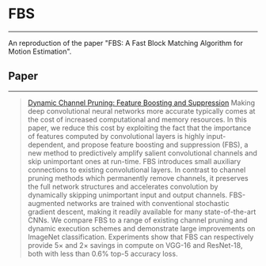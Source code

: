 # FBS
---
An reproduction of the paper "FBS: A Fast Block Matching Algorithm for Motion Estimation".

## Paper
---
> [Dynamic Channel Pruning: Feature Boosting and Suppression](https://arxiv.org/abs/1810.05331)
Making deep convolutional neural networks more accurate typically comes at the cost of increased computational and memory resources. In this paper, we reduce this cost by exploiting the fact that the importance of features computed by convolutional layers is highly input-dependent, and propose feature boosting and suppression (FBS), a new method to predictively amplify salient convolutional channels and skip unimportant ones at run-time. FBS introduces small auxiliary connections to existing convolutional layers. In contrast to channel pruning methods which permanently remove channels, it preserves the full network structures and accelerates convolution by dynamically skipping unimportant input and output channels. FBS-augmented networks are trained with conventional stochastic gradient descent, making it readily available for many state-of-the-art CNNs. We compare FBS to a range of existing channel pruning and dynamic execution schemes and demonstrate large improvements on ImageNet classification. Experiments show that FBS can respectively provide 5× and 2× savings in compute on VGG-16 and ResNet-18, both with less than 0.6% top-5 accuracy loss.